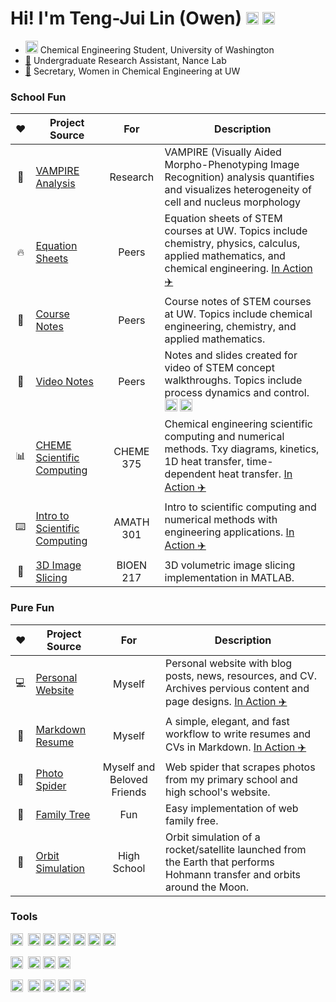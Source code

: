 # Hi! I'm Teng-Jui Lin (Owen) [<img src="https://simpleicons.org/icons/linkedin.svg" width=20 alt="linkedin">](https://www.linkedin.com/in/tengjuilin/) [<img src="https://simpleicons.org/icons/github.svg" width=20 alt="github">](https://github.com/tengjuilin)

- [<img src="https://s3-us-west-2.amazonaws.com/uw-s3-cdn/wp-content/uploads/sites/98/2014/09/07214451/W-Logo_Purple_Hex-300x202.png" width=20 alt="uw">](https://www.cheme.washington.edu/) Chemical Engineering Student, University of Washington
- [:brain:](https://www.nancelab.com/) Undergraduate Research Assistant, Nance Lab
- [:bookmark_tabs:](https://www.wcheuw.com/) Secretary, Women in Chemical Engineering at UW

### School Fun

|:heart:|Project Source|For|Description|
|:-:|---|:---:|-|
|:vampire:|[VAMPIRE Analysis](https://github.com/tengjuilin/vampire-analysis)|Research|VAMPIRE (Visually Aided Morpho-Phenotyping Image Recognition) analysis quantifies and visualizes heterogeneity of cell and nucleus morphology|
|:fire:|[Equation Sheets](https://github.com/tengjuilin/equation-sheets)|Peers|Equation sheets of STEM courses at UW. Topics include chemistry, physics, calculus, applied mathematics, and chemical engineering. [In Action :airplane:](https://equation-sheets.netlify.app/)|
|:bookmark_tabs:|[Course Notes](https://github.com/tengjuilin/course-notes)|Peers|Course notes of STEM courses at UW. Topics include chemical engineering, chemistry, and applied mathematics.|
|:movie_camera:|[Video Notes](https://github.com/tengjuilin/video-notes)|Peers|Notes and slides created for video of STEM concept walkthroughs. Topics include process dynamics and control. [<img src="https://simpleicons.org/icons/youtube.svg" width=20 alt="youtube">](https://www.youtube.com/@thenanokid3791) [<img src="https://simpleicons.org/icons/bilibili.svg" width=20 alt="bilibili">](https://space.bilibili.com/301350381)|
|:bar_chart:|[CHEME Scientific Computing](https://github.com/tengjuilin/cheme-sci-computing)|CHEME 375|Chemical engineering scientific computing and numerical methods. Txy diagrams, kinetics, 1D heat transfer, time-dependent heat transfer. [In Action :airplane:](https://cheme-sci-computing.netlify.app/)|
|:keyboard:|[Intro to Scientific Computing](https://github.com/tengjuilin/intro-sci-computing)|AMATH 301|Intro to scientific computing and numerical methods with engineering applications. [In Action :airplane:](https://intro-sci-computing.netlify.app/)|
|:microscope:|[3D Image Slicing](https://github.com/tengjuilin/3d-image-slicing)|BIOEN 217|3D volumetric image slicing implementation in MATLAB.|

### Pure Fun

|:heart:|Project Source|For|Description|
|:-:|---|:---:|-|
|:computer:|[Personal Website](https://github.com/tengjuilin/lin-website)|Myself|Personal website with blog posts, news, resources, and CV. Archives pervious content and page designs. [In Action :airplane:](https://tengjuilin.netlify.app/)|
|:page_facing_up:|[Markdown Resume](https://github.com/tengjuilin/markdown-resume)|Myself|A simple, elegant, and fast workflow to write resumes and CVs in Markdown. [In Action :airplane:](https://github.com/tengjuilin/markdown-resume/blob/main/source/resume.pdf)|
|:camera_flash:|[Photo Spider](https://github.com/tengjuilin/best-photo-spider)|Myself and Beloved Friends|Web spider that scrapes photos from my primary school and high school's website.|
|:deciduous_tree:|[Family Tree](https://github.com/tengjuilin/family-tree)|Fun|Easy implementation of web family free.|
|:rocket:|[Orbit Simulation](https://github.com/tengjuilin/orbit-simulation)|High School|Orbit simulation of a rocket/satellite launched from the Earth that performs Hohmann transfer and orbits around the Moon.|

### Tools

<img src="https://simpleicons.org/icons/python.svg" width=20 alt="logo">&nbsp;
<img src="https://simpleicons.org/icons/numpy.svg" width=20 alt="logo">
<img src="https://simpleicons.org/icons/pandas.svg" width=20 alt="logo">
<img src="https://simpleicons.org/icons/scipy.svg" width=20 alt="logo">
<img src="https://simpleicons.org/icons/scikitlearn.svg" width=20 alt="logo">
<img src="https://simpleicons.org/icons/streamlit.svg" width=20 alt="logo">
<img src="https://simpleicons.org/icons/travisci.svg" width=20 alt="logo">

<img src="https://simpleicons.org/icons/html5.svg" width=20 alt="logo">&nbsp;
<img src="https://simpleicons.org/icons/css3.svg" width=20 alt="logo">
<img src="https://simpleicons.org/icons/netlify.svg" width=20 alt="logo">
<img src="https://simpleicons.org/icons/hugo.svg" width=20 alt="logo">

<img src="https://simpleicons.org/icons/git.svg" width=20 alt="logo">&nbsp;
<img src="https://simpleicons.org/icons/markdown.svg" width=20 alt="logo">
<img src="https://simpleicons.org/icons/latex.svg" width=20 alt="logo">
<img src="https://simpleicons.org/icons/microsoftoffice.svg" width=20 alt="logo">
<img src="https://upload.wikimedia.org/wikipedia/commons/2/21/Matlab_Logo.png" width=20 alt="logo">

